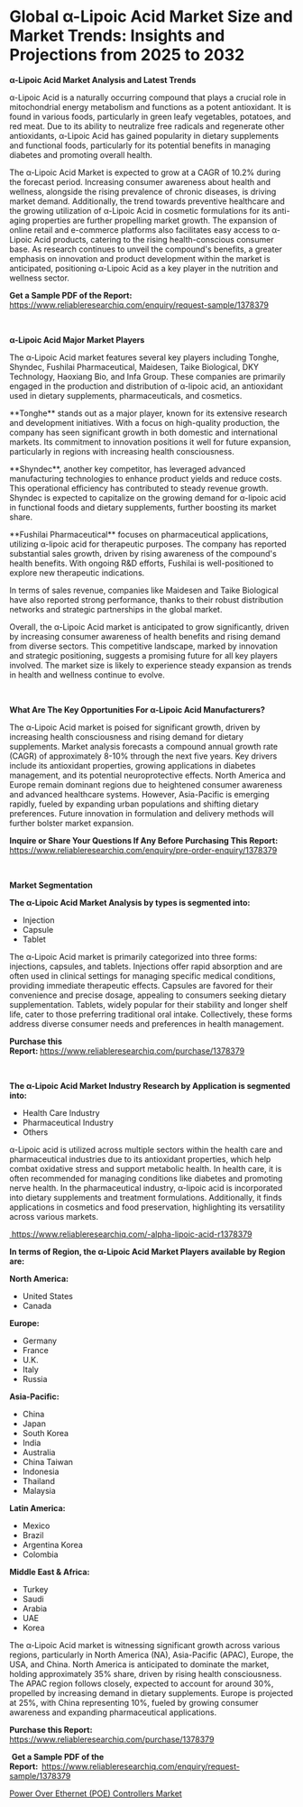 <p><h1>Global α-Lipoic Acid Market Size and Market Trends: Insights and Projections from 2025 to 2032</h1></p><p><strong>α-Lipoic Acid Market Analysis and Latest Trends</strong></p>
<p><p>α-Lipoic Acid is a naturally occurring compound that plays a crucial role in mitochondrial energy metabolism and functions as a potent antioxidant. It is found in various foods, particularly in green leafy vegetables, potatoes, and red meat. Due to its ability to neutralize free radicals and regenerate other antioxidants, α-Lipoic Acid has gained popularity in dietary supplements and functional foods, particularly for its potential benefits in managing diabetes and promoting overall health.</p><p>The α-Lipoic Acid Market is expected to grow at a CAGR of 10.2% during the forecast period. Increasing consumer awareness about health and wellness, alongside the rising prevalence of chronic diseases, is driving market demand. Additionally, the trend towards preventive healthcare and the growing utilization of α-Lipoic Acid in cosmetic formulations for its anti-aging properties are further propelling market growth. The expansion of online retail and e-commerce platforms also facilitates easy access to α-Lipoic Acid products, catering to the rising health-conscious consumer base. As research continues to unveil the compound's benefits, a greater emphasis on innovation and product development within the market is anticipated, positioning α-Lipoic Acid as a key player in the nutrition and wellness sector.</p></p>
<p><strong>Get a Sample PDF of the Report:&nbsp;</strong> <a href="https://www.reliableresearchiq.com/enquiry/request-sample/1378379?utm_campaign=3180&utm_medium=2&utm_source=Github&utm_content=ia&utm_term=22032025&utm_id=a-lipoic-acid">https://www.reliableresearchiq.com/enquiry/request-sample/1378379</a></p>
<p>&nbsp;</p>
<p><strong>α-Lipoic Acid Major Market Players</strong></p>
<p><p>The α-Lipoic Acid market features several key players including Tonghe, Shyndec, Fushilai Pharmaceutical, Maidesen, Taike Biological, DKY Technology, Haoxiang Bio, and Infa Group. These companies are primarily engaged in the production and distribution of α-lipoic acid, an antioxidant used in dietary supplements, pharmaceuticals, and cosmetics.</p><p>**Tonghe** stands out as a major player, known for its extensive research and development initiatives. With a focus on high-quality production, the company has seen significant growth in both domestic and international markets. Its commitment to innovation positions it well for future expansion, particularly in regions with increasing health consciousness.</p><p>**Shyndec**, another key competitor, has leveraged advanced manufacturing technologies to enhance product yields and reduce costs. This operational efficiency has contributed to steady revenue growth. Shyndec is expected to capitalize on the growing demand for α-lipoic acid in functional foods and dietary supplements, further boosting its market share.</p><p>**Fushilai Pharmaceutical** focuses on pharmaceutical applications, utilizing α-lipoic acid for therapeutic purposes. The company has reported substantial sales growth, driven by rising awareness of the compound's health benefits. With ongoing R&D efforts, Fushilai is well-positioned to explore new therapeutic indications.</p><p>In terms of sales revenue, companies like Maidesen and Taike Biological have also reported strong performance, thanks to their robust distribution networks and strategic partnerships in the global market.</p><p>Overall, the α-Lipoic Acid market is anticipated to grow significantly, driven by increasing consumer awareness of health benefits and rising demand from diverse sectors. This competitive landscape, marked by innovation and strategic positioning, suggests a promising future for all key players involved. The market size is likely to experience steady expansion as trends in health and wellness continue to evolve.</p></p>
<p>&nbsp;</p>
<p><strong>What Are The Key Opportunities For α-Lipoic Acid Manufacturers?</strong></p>
<p><p>The α-Lipoic Acid market is poised for significant growth, driven by increasing health consciousness and rising demand for dietary supplements. Market analysis forecasts a compound annual growth rate (CAGR) of approximately 8-10% through the next five years. Key drivers include its antioxidant properties, growing applications in diabetes management, and its potential neuroprotective effects. North America and Europe remain dominant regions due to heightened consumer awareness and advanced healthcare systems. However, Asia-Pacific is emerging rapidly, fueled by expanding urban populations and shifting dietary preferences. Future innovation in formulation and delivery methods will further bolster market expansion.</p></p>
<p><strong>Inquire or Share Your Questions If Any Before Purchasing This Report:</strong> <a href="https://www.reliableresearchiq.com/enquiry/pre-order-enquiry/1378379?utm_campaign=3180&utm_medium=2&utm_source=Github&utm_content=ia&utm_term=22032025&utm_id=a-lipoic-acid">https://www.reliableresearchiq.com/enquiry/pre-order-enquiry/1378379</a></p>
<p>&nbsp;</p>
<p><strong>Market Segmentation</strong></p>
<p><strong>The α-Lipoic Acid Market Analysis by types is segmented into:</strong></p>
<p><ul><li>Injection</li><li>Capsule</li><li>Tablet</li></ul></p>
<p><p>The α-Lipoic Acid market is primarily categorized into three forms: injections, capsules, and tablets. Injections offer rapid absorption and are often used in clinical settings for managing specific medical conditions, providing immediate therapeutic effects. Capsules are favored for their convenience and precise dosage, appealing to consumers seeking dietary supplementation. Tablets, widely popular for their stability and longer shelf life, cater to those preferring traditional oral intake. Collectively, these forms address diverse consumer needs and preferences in health management.</p></p>
<p><strong>Purchase this Report:&nbsp;</strong><a href="https://www.reliableresearchiq.com/purchase/1378379?utm_campaign=3180&utm_medium=2&utm_source=Github&utm_content=ia&utm_term=22032025&utm_id=a-lipoic-acid">https://www.reliableresearchiq.com/purchase/1378379</a></p>
<p>&nbsp;</p>
<p><strong>The α-Lipoic Acid Market Industry Research by Application is segmented into:</strong></p>
<p><ul><li>Health Care Industry</li><li>Pharmaceutical Industry</li><li>Others</li></ul></p>
<p><p>α-Lipoic acid is utilized across multiple sectors within the health care and pharmaceutical industries due to its antioxidant properties, which help combat oxidative stress and support metabolic health. In health care, it is often recommended for managing conditions like diabetes and promoting nerve health. In the pharmaceutical industry, α-lipoic acid is incorporated into dietary supplements and treatment formulations. Additionally, it finds applications in cosmetics and food preservation, highlighting its versatility across various markets.</p></p>
<p><a href="https://www.reliableresearchiq.com/-alpha-lipoic-acid-r1378379?utm_campaign=3180&utm_medium=2&utm_source=Github&utm_content=ia&utm_term=22032025&utm_id=a-lipoic-acid">&nbsp;https://www.reliableresearchiq.com/-alpha-lipoic-acid-r1378379</a></p>
<p><strong>In terms of Region, the α-Lipoic Acid Market Players available by Region are:</strong></p>
<p>
    <p> <strong> North America: </strong>
        <ul>
            <li>United States</li>
            <li>Canada</li>
        </ul>
        </p> 
    <p> <strong> Europe: </strong>
        <ul>
            <li>Germany</li>
            <li>France</li>
            <li>U.K.</li>
            <li>Italy</li>
            <li>Russia</li>
        </ul>
        </p> 
    <p> <strong> Asia-Pacific: </strong>
        <ul>
            <li>China</li>
            <li>Japan</li>
            <li>South Korea</li>
            <li>India</li>
            <li>Australia</li>
            <li>China Taiwan</li>
            <li>Indonesia</li>
            <li>Thailand</li>
            <li>Malaysia</li>
        </ul>
        </p> 
    <p> <strong> Latin America: </strong>
        <ul>
            <li>Mexico</li>
            <li>Brazil</li>
            <li>Argentina Korea</li>
            <li>Colombia</li>
        </ul>
        </p> 
    <p> <strong> Middle East & Africa: </strong>
        <ul>
            <li>Turkey</li>
            <li>Saudi</li>
            <li>Arabia</li>
            <li>UAE</li>
            <li>Korea</li>
        </ul>
    </p>
    </p>
<p><p>The α-Lipoic Acid market is witnessing significant growth across various regions, particularly in North America (NA), Asia-Pacific (APAC), Europe, the USA, and China. North America is anticipated to dominate the market, holding approximately 35% share, driven by rising health consciousness. The APAC region follows closely, expected to account for around 30%, propelled by increasing demand in dietary supplements. Europe is projected at 25%, with China representing 10%, fueled by growing consumer awareness and expanding pharmaceutical applications.</p></p>
<p><strong>Purchase this Report: </strong><a href="https://www.reliableresearchiq.com/purchase/1378379?utm_campaign=3180&utm_medium=2&utm_source=Github&utm_content=ia&utm_term=22032025&utm_id=a-lipoic-acid">https://www.reliableresearchiq.com/purchase/1378379</a></p>
<p>&nbsp;<strong>Get a Sample PDF of the Report:&nbsp;&nbsp;</strong><a href="https://www.reliableresearchiq.com/enquiry/request-sample/1378379?utm_campaign=3180&utm_medium=2&utm_source=Github&utm_content=ia&utm_term=22032025&utm_id=a-lipoic-acid">https://www.reliableresearchiq.com/enquiry/request-sample/1378379</a></p>
<p><strong></strong></p>
<p><p><a href="https://github.com/huelarnzeba29/Market-Research-Report-List-1/blob/main/power-over-ethernet-poe-controllers-market.md?utm_campaign=3180&utm_medium=2&utm_source=Github&utm_content=ia&utm_term=22032025&utm_id=a-lipoic-acid">Power Over Ethernet (POE) Controllers Market</a></p></p>